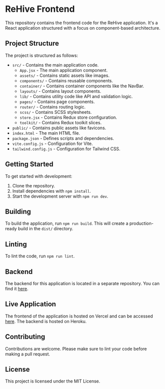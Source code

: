 # ReHive Frontend

This repository contains the frontend code for the ReHive application. It's a React application structured with a focus on component-based architecture.

## Project Structure

The project is structured as follows:

- `src/` - Contains the main application code.
  - `App.jsx` - The main application component.
  - `assets/` - Contains static assets like images.
  - `components/` - Contains reusable components.
  - `container/` - Contains container components like the NavBar.
  - `layouts/` - Contains layout components.
  - `lib/` - Contains utility code like API and validation logic.
  - `pages/` - Contains page components.
  - `router/` - Contains routing logic.
  - `scss/` - Contains SCSS stylesheets.
  - `store.jsx` - Contains Redux store configuration.
  - `toolkit/` - Contains Redux toolkit slices.
- `public/` - Contains public assets like favicons.
- `index.html` - The main HTML file.
- `package.json` - Defines scripts and dependencies.
- `vite.config.js` - Configuration for Vite.
- `tailwind.config.js` - Configuration for Tailwind CSS.

## Getting Started

To get started with development:

1. Clone the repository.
2. Install dependencies with `npm install`.
3. Start the development server with `npm run dev`.

## Building

To build the application, run `npm run build`. This will create a production-ready build in the `dist/` directory.

## Linting

To lint the code, run `npm run lint`.

## Backend

The backend for this application is located in a separate repository. You can find it [here](https://github.com/anonys6/rehive-backend).

## Live Application

The frontend of the application is hosted on Vercel and can be accessed [here](https://rehive-frontend.vercel.app/). The backend is hosted on Heroku.

## Contributing

Contributions are welcome. Please make sure to lint your code before making a pull request.

## License

This project is licensed under the MIT License.